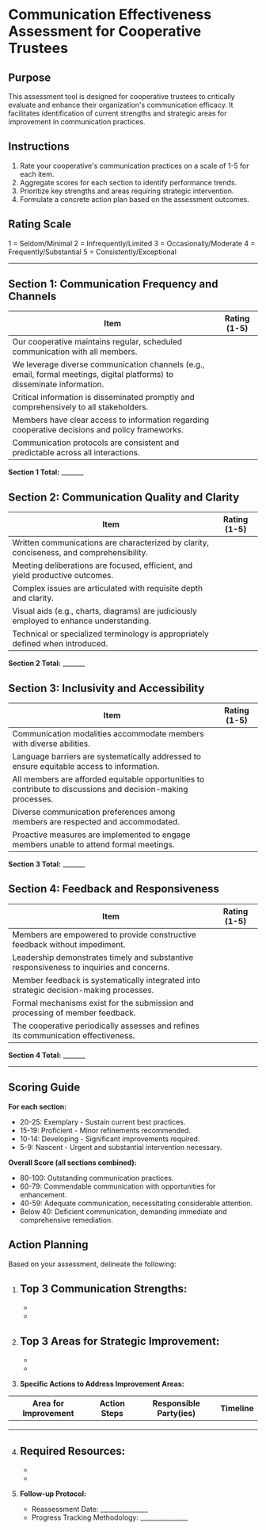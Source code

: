 # Communication Effectiveness Assessment for Cooperative Trustees

## Purpose
This assessment tool is designed for cooperative trustees to critically evaluate and enhance their organization's communication efficacy. It facilitates identification of current strengths and strategic areas for improvement in communication practices.

## Instructions
1.  Rate your cooperative's communication practices on a scale of 1-5 for each item.
2.  Aggregate scores for each section to identify performance trends.
3.  Prioritize key strengths and areas requiring strategic intervention.
4.  Formulate a concrete action plan based on the assessment outcomes.

## Rating Scale
1 = Seldom/Minimal
2 = Infrequently/Limited
3 = Occasionally/Moderate
4 = Frequently/Substantial
5 = Consistently/Exceptional

---

## Section 1: Communication Frequency and Channels

| Item | Rating (1-5) |
|------|--------------|
| Our cooperative maintains regular, scheduled communication with all members. | |
| We leverage diverse communication channels (e.g., email, formal meetings, digital platforms) to disseminate information. | |
| Critical information is disseminated promptly and comprehensively to all stakeholders. | |
| Members have clear access to information regarding cooperative decisions and policy frameworks. | |
| Communication protocols are consistent and predictable across all interactions. | |

**Section 1 Total:** _______

## Section 2: Communication Quality and Clarity

| Item | Rating (1-5) |
|------|--------------|
| Written communications are characterized by clarity, conciseness, and comprehensibility. | |
| Meeting deliberations are focused, efficient, and yield productive outcomes. | |
| Complex issues are articulated with requisite depth and clarity. | |
| Visual aids (e.g., charts, diagrams) are judiciously employed to enhance understanding. | |
| Technical or specialized terminology is appropriately defined when introduced. | |

**Section 2 Total:** _______

## Section 3: Inclusivity and Accessibility

| Item | Rating (1-5) |
|------|--------------|
| Communication modalities accommodate members with diverse abilities. | |
| Language barriers are systematically addressed to ensure equitable access to information. | |
| All members are afforded equitable opportunities to contribute to discussions and decision-making processes. | |
| Diverse communication preferences among members are respected and accommodated. | |
| Proactive measures are implemented to engage members unable to attend formal meetings. | |

**Section 3 Total:** _______

## Section 4: Feedback and Responsiveness

| Item | Rating (1-5) |
|------|--------------|
| Members are empowered to provide constructive feedback without impediment. | |
| Leadership demonstrates timely and substantive responsiveness to inquiries and concerns. | |
| Member feedback is systematically integrated into strategic decision-making processes. | |
| Formal mechanisms exist for the submission and processing of member feedback. | |
| The cooperative periodically assesses and refines its communication effectiveness. | |

**Section 4 Total:** _______

---

## Scoring Guide

**For each section:**
- 20-25: Exemplary - Sustain current best practices.
- 15-19: Proficient - Minor refinements recommended.
- 10-14: Developing - Significant improvements required.
- 5-9: Nascent - Urgent and substantial intervention necessary.

**Overall Score (all sections combined):**
- 80-100: Outstanding communication practices.
- 60-79: Commendable communication with opportunities for enhancement.
- 40-59: Adequate communication, necessitating considerable attention.
- Below 40: Deficient communication, demanding immediate and comprehensive remediation.

## Action Planning

Based on your assessment, delineate the following:

1.  **Top 3 Communication Strengths:**
    - 
    - 
    - 

2.  **Top 3 Areas for Strategic Improvement:**
    - 
    - 
    - 

3.  **Specific Actions to Address Improvement Areas:**

| Area for Improvement | Action Steps | Responsible Party(ies) | Timeline |
|----------------------|-------------|----------------------|----------|
| | | | |
| | | | |
| | | | |

4.  **Required Resources:**
    - 
    - 
    - 

5.  **Follow-up Protocol:**
    - Reassessment Date: _______________
    - Progress Tracking Methodology: _______________



